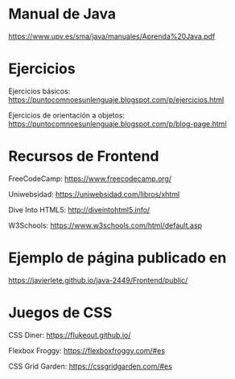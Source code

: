 # Manual de Java

https://www.upv.es/sma/java/manuales/Aprenda%20Java.pdf

# Ejercicios

Ejercicios básicos: https://puntocomnoesunlenguaje.blogspot.com/p/ejercicios.html

Ejercicios de orientación a objetos: https://puntocomnoesunlenguaje.blogspot.com/p/blog-page.html

# Recursos de Frontend

FreeCodeCamp: https://www.freecodecamp.org/

Uniwebsidad: https://uniwebsidad.com/libros/xhtml

Dive Into HTML5: http://diveintohtml5.info/

W3Schools: https://www.w3schools.com/html/default.asp

# Ejemplo de página publicado en

https://javierlete.github.io/java-2449/Frontend/public/

# Juegos de CSS

CSS Diner: https://flukeout.github.io/

Flexbox Froggy: https://flexboxfroggy.com/#es

CSS Grid Garden: https://cssgridgarden.com/#es
